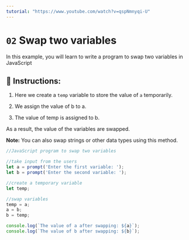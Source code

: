 ```yaml
---
tutorial: "https://www.youtube.com/watch?v=qspNmnyqi-U"
---
```


# `02` Swap two variables
In this example, you will learn to write a program to swap two variables in JavaScript

## 📝 Instructions:

1. Here we create a `temp` variable to store the value of `a` temporarily.

2. We assign the value of b to a.

3. The value of temp is assigned to b.

As a result, the value of the variables are swapped.

**Note:** You can also swap strings or other data types using this method.


```js
//JavaScript program to swap two variables

//take input from the users
let a = prompt('Enter the first variable: ');
let b = prompt('Enter the second variable: ');

//create a temporary variable
let temp;

//swap variables
temp = a;
a = b;
b = temp;

console.log(`The value of a after swapping: ${a}`);
console.log(`The value of b after swapping: ${b}`);
```

